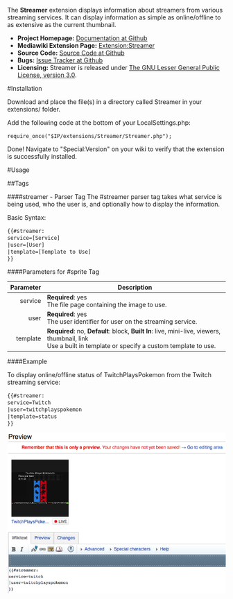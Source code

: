 The **Streamer** extension displays information about streamers from various streaming services.  It can display information as simple as online/offline to as extensive as the current thumbnail.

* **Project Homepage:** [Documentation at Github](https://github.com/CurseStaff/Streamer)
* **Mediawiki Extension Page:** [Extension:Streamer](https://www.mediawiki.org/wiki/Extension:Streamer)
* **Source Code:** [Source Code at Github](https://github.com/CurseStaff/Streamer)
* **Bugs:** [Issue Tracker at Github](https://github.com/CurseStaff/Streamer/issues)
* **Licensing:** Streamer is released under [The GNU Lesser General Public License, version 3.0](http://opensource.org/licenses/lgpl-3.0.html).


#Installation

Download and place the file(s) in a directory called Streamer in your extensions/ folder.

Add the following code at the bottom of your LocalSettings.php:

	require_once("$IP/extensions/Streamer/Streamer.php");

Done! Navigate to "Special:Version" on your wiki to verify that the extension is successfully installed.

#Usage

##Tags

###\#streamer - Parser Tag
The #streamer parser tag takes what service is being used, who the user is, and optionally how to display the information.

Basic Syntax:

	{{#streamer:
	service=[Service]
	|user=[User]
	|template=[Template to Use]
	}}

####Parameters for #sprite Tag

|       Parameter       | Description                                                                                                                                                    |
|----------------------:|----------------------------------------------------------------------------------------------------------------------------------------------------------------|
| service               | **Required**: yes<br/>The file page containing the image to use.                                                                                               |
| user                  | **Required**: yes<br/>The user identifier for user on the streaming service.                                                                                   |
| template              | **Required**: no, **Default**: block, **Built In**: live, mini-live, viewers, thumbnail, link<br/>Use a built in template or specify a custom template to use. |

####Example

To display online/offline status of TwitchPlaysPokemon from the Twitch streaming service:

	{{#streamer:
	service=Twitch
	|user=twitchplayspokemon
	|template=status
	}}

![](documentation/TwitchPlaysPokemonExample.png)